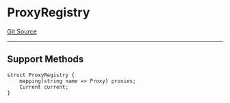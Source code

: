 # ProxyRegistry
[Git Source](https://github.com/metacontract/mc/blob/main/src/devkit/registry/ProxyRegistry.sol)

---------------------
Support Methods
-----------------------


```solidity
struct ProxyRegistry {
    mapping(string name => Proxy) proxies;
    Current current;
}
```


